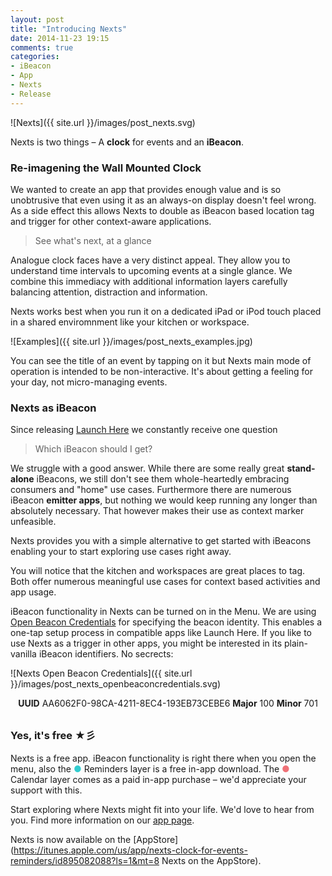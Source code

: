 ```yaml
---
layout: post
title: "Introducing Nexts"
date: 2014-11-23 19:15
comments: true
categories:
- iBeacon
- App
- Nexts
- Release
---
```


![Nexts]({{ site.url }}/images/post_nexts.svg)

Nexts is two things – A **clock** for events and an **iBeacon**.

### Re-imagening the Wall Mounted Clock

We wanted to create an app that provides enough value and is so unobtrusive that even using it as an always-on display doesn't feel wrong. As a side effect this allows Nexts to double as iBeacon based location tag and trigger for other context-aware applications.

> See what's next, at a glance

Analogue clock faces have a very distinct appeal. They allow you to understand time intervals to upcoming events at a single glance. We combine this immediacy with additional information layers carefully balancing attention, distraction and information.

Nexts works best when you run it on a dedicated iPad or iPod touch placed in a shared enviromnment like your kitchen or workspace.

![Examples]({{ site.url }}/images/post_nexts_examples.jpg)

You can see the title of an event by tapping on it but Nexts main mode of operation is intended to be non-interactive. It's about getting a feeling for your day, not micro-managing events.

### Nexts as iBeacon

Since releasing [Launch Here](http://launchhere.awwapps.com) we constantly receive one question

> Which iBeacon should I get?

We struggle with a good answer. While there are some really great **stand-alone** iBeacons, we still don't see them whole-heartedly embracing consumers and "home" use cases. Furthermore there are numerous iBeacon **emitter apps**, but nothing we would keep running any longer than absolutely necessary. That however makes their use as context marker unfeasible.

Nexts provides you with a simple alternative to get started with iBeacons enabling your to start exploring use cases right away.

You will notice that the kitchen and workspaces are great places to tag. Both offer numerous meaningful use cases for context based activities and app usage.

iBeacon functionality in Nexts can be turned on in the Menu. We are using <a href="http://beacon.awwapps.com" title="Open Beacon Credentials">Open Beacon Credentials</a> for specifying the beacon identity. This enables a one-tap setup process in compatible apps like Launch Here. If you like to use Nexts as a trigger in other apps, you might be interested in its plain-vanilla iBeacon identifiers. No secrects:

![Nexts Open Beacon Credentials]({{ site.url }}/images/post_nexts_openbeaconcredentials.svg)

<div class="comment" style="margin-bottom:30px; text-align:center;">
<strong>UUID</strong> AA6062F0-98CA-4211-8EC4-193EB73CEBE6 <strong>Major</strong> 100 <strong>Minor</strong> 701
</div>

### Yes, it's free ★彡

Nexts is a free app. iBeacon functionality is right there when you open the menu, also the <span style="color:#32CCCF">●</span> Reminders layer is a free in-app download. The <span style="color:#EF7177">●</span> Calendar layer comes as a paid in-app purchase – we'd appreciate your support with this.

Start exploring where Nexts might fit into your life. We'd love to hear from you. Find more information on our [app page](http://nexts.awwapps.com "Nexts – A clock for events and reminders. And an iBeacon").

Nexts is now available on the [AppStore](https://itunes.apple.com/us/app/nexts-clock-for-events-reminders/id895082088?ls=1&mt=8 Nexts on the AppStore).
